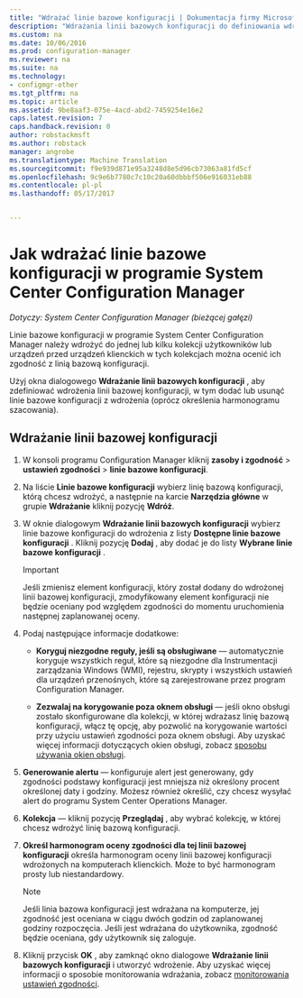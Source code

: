 ```yaml
---
title: "Wdrażać linie bazowe konfiguracji | Dokumentacja firmy Microsoft"
description: "Wdrażania linii bazowych konfiguracji do definiowania wdrożenia linii bazowej konfiguracji, a także dodawanie lub usuwanie linii bazowych konfiguracji wdrożenia."
ms.custom: na
ms.date: 10/06/2016
ms.prod: configuration-manager
ms.reviewer: na
ms.suite: na
ms.technology:
- configmgr-other
ms.tgt_pltfrm: na
ms.topic: article
ms.assetid: 9be8aaf3-075e-4acd-abd2-7459254e16e2
caps.latest.revision: 7
caps.handback.revision: 0
author: robstackmsft
ms.author: robstack
manager: angrobe
ms.translationtype: Machine Translation
ms.sourcegitcommit: f9e939d871e95a3248d8e5d96cb73063a81fd5cf
ms.openlocfilehash: 9c9e6b7780c7c10c20a60dbbbf506e916031eb88
ms.contentlocale: pl-pl
ms.lasthandoff: 05/17/2017


---
```

# <a name="how-to-deploy-configuration-baselines-in-system-center-configuration-manager"></a>Jak wdrażać linie bazowe konfiguracji w programie System Center Configuration Manager

*Dotyczy: System Center Configuration Manager (bieżącej gałęzi)*

Linie bazowe konfiguracji w programie System Center Configuration Manager należy wdrożyć do jednej lub kilku kolekcji użytkowników lub urządzeń przed urządzeń klienckich w tych kolekcjach można ocenić ich zgodność z linią bazową konfiguracji.  

Użyj okna dialogowego **Wdrażanie linii bazowych konfiguracji** , aby zdefiniować wdrożenia linii bazowej konfiguracji, w tym dodać lub usunąć linie bazowe konfiguracji z wdrożenia (oprócz określenia harmonogramu szacowania).  

## <a name="deploy-a-configuration-baseline"></a>Wdrażanie linii bazowej konfiguracji  

1.  W konsoli programu Configuration Manager kliknij **zasoby i zgodność** > **ustawień zgodności** > **linie bazowe konfiguracji**.  

3.  Na liście **Linie bazowe konfiguracji** wybierz linię bazową konfiguracji, którą chcesz wdrożyć, a następnie na karcie **Narzędzia główne** w grupie **Wdrażanie** kliknij pozycję **Wdróż**.  

4.  W oknie dialogowym **Wdrażanie linii bazowych konfiguracji** wybierz linie bazowe konfiguracji do wdrożenia z listy **Dostępne linie bazowe konfiguracji** . Kliknij pozycję **Dodaj** , aby dodać je do listy **Wybrane linie bazowe konfiguracji** .  

    > [!IMPORTANT]  
    >  Jeśli zmienisz element konfiguracji, który został dodany do wdrożonej linii bazowej konfiguracji, zmodyfikowany element konfiguracji nie będzie oceniany pod względem zgodności do momentu uruchomienia następnej zaplanowanej oceny.  

5.  Podaj następujące informacje dodatkowe:  

    -   **Koryguj niezgodne reguły, jeśli są obsługiwane** — automatycznie koryguje wszystkich reguł, które są niezgodne dla Instrumentacji zarządzania Windows (WMI), rejestru, skrypty i wszystkich ustawień dla urządzeń przenośnych, które są zarejestrowane przez program Configuration Manager.  

    -   **Zezwalaj na korygowanie poza oknem obsługi** — jeśli okno obsługi zostało skonfigurowane dla kolekcji, w której wdrażasz linię bazową konfiguracji, włącz tę opcję, aby pozwolić na korygowanie wartości przy użyciu ustawień zgodności poza oknem obsługi. Aby uzyskać więcej informacji dotyczących okien obsługi, zobacz [sposobu używania okien obsługi](/sccm/core/clients/manage/collections/use-maintenance-windows).  

6.  **Generowanie alertu** — konfiguruje alert jest generowany, gdy zgodności podstawy konfiguracji jest mniejsza niż określony procent określonej daty i godziny. Możesz również określić, czy chcesz wysyłać alert do programu System Center Operations Manager.  

7.  **Kolekcja** — kliknij pozycję **Przeglądaj** , aby wybrać kolekcję, w której chcesz wdrożyć linię bazową konfiguracji.  

8.  **Określ harmonogram oceny zgodności dla tej linii bazowej konfiguracji** określa harmonogram oceny linii bazowej konfiguracji wdrożonych na komputerach klienckich. Może to być harmonogram prosty lub niestandardowy.  

    > [!NOTE]  
    >  Jeśli linia bazowa konfiguracji jest wdrażana na komputerze, jej zgodność jest oceniana w ciągu dwóch godzin od zaplanowanej godziny rozpoczęcia. Jeśli jest wdrażana do użytkownika, zgodność będzie oceniana, gdy użytkownik się zaloguje.  

9. Kliknij przycisk **OK** , aby zamknąć okno dialogowe **Wdrażanie linii bazowych konfiguracji** i utworzyć wdrożenie. Aby uzyskać więcej informacji o sposobie monitorowania wdrażania, zobacz [monitorowania ustawień zgodności](/sccm/compliance/deploy-use/monitor-compliance-settings).  

